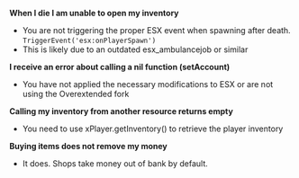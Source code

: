 **When I die I am unable to open my inventory**

- You are not triggering the proper ESX event when spawning after death. `TriggerEvent('esx:onPlayerSpawn')`
- This is likely due to an outdated esx_ambulancejob or similar

**I receive an error about calling a nil function (setAccount)**

- You have not applied the necessary modifications to ESX or are not using the Overextended fork

**Calling my inventory from another resource returns empty**

- You need to use xPlayer.getInventory() to retrieve the player inventory

**Buying items does not remove my money**

- It does. Shops take money out of bank by default.
